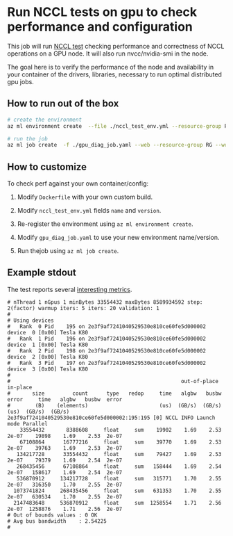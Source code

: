 # Run NCCL tests on gpu to check performance and configuration

This job will run [NCCL test](https://github.com/NVIDIA/nccl-tests) checking performance and correctness of NCCL operations on a GPU node. It will also run nvcc/nvidia-smi in the node.

The goal here is to verify the performance of the node and availability in your container of the drivers, libraries, necessary to run optimal distributed gpu jobs.

## How to run out of the box

```bash
# create the environment
az ml environment create  --file ./nccl_test_env.yml --resource-group RG --workspace-name WS

# run the job
az ml job create  -f ./gpu_diag_job.yaml --web --resource-group RG --workspace-name WS
```

## How to customize

To check perf against your own container/config:

1. Modify `Dockerfile` with your own custom build.

2. Modify `nccl_test_env.yml` fields `name` and `version`.

3. Re-register the environment using `az ml environment create`.

4. Modify `gpu_diag_job.yaml` to use your new environment name/version.

5. Run thejob using `az ml job create`.

## Example stdout

The test reports several [interesting metrics](https://github.com/NVIDIA/nccl-tests/blob/master/doc/PERFORMANCE.md).

```log
# nThread 1 nGpus 1 minBytes 33554432 maxBytes 8589934592 step: 2(factor) warmup iters: 5 iters: 20 validation: 1 
#
# Using devices
#   Rank  0 Pid    195 on 2e3f9af7241040529530e810ce60fe5d000002 device  0 [0x00] Tesla K80
#   Rank  1 Pid    196 on 2e3f9af7241040529530e810ce60fe5d000002 device  1 [0x00] Tesla K80
#   Rank  2 Pid    198 on 2e3f9af7241040529530e810ce60fe5d000002 device  2 [0x00] Tesla K80
#   Rank  3 Pid    197 on 2e3f9af7241040529530e810ce60fe5d000002 device  3 [0x00] Tesla K80
#
#                                                       out-of-place                       in-place          
#       size         count      type   redop     time   algbw   busbw  error     time   algbw   busbw  error
#        (B)    (elements)                       (us)  (GB/s)  (GB/s)            (us)  (GB/s)  (GB/s)       
2e3f9af7241040529530e810ce60fe5d000002:195:195 [0] NCCL INFO Launch mode Parallel
    33554432       8388608     float     sum    19902    1.69    2.53  2e-07    19898    1.69    2.53  2e-07
    67108864      16777216     float     sum    39770    1.69    2.53  2e-07    39763    1.69    2.53  2e-07
   134217728      33554432     float     sum    79427    1.69    2.53  2e-07    79379    1.69    2.54  2e-07
   268435456      67108864     float     sum   158444    1.69    2.54  2e-07   158617    1.69    2.54  2e-07
   536870912     134217728     float     sum   315771    1.70    2.55  2e-07   316350    1.70    2.55  2e-07
  1073741824     268435456     float     sum   631353    1.70    2.55  2e-07   630534    1.70    2.55  2e-07
  2147483648     536870912     float     sum  1258554    1.71    2.56  2e-07  1258876    1.71    2.56  2e-07
# Out of bounds values : 0 OK
# Avg bus bandwidth    : 2.54225 
#
```
